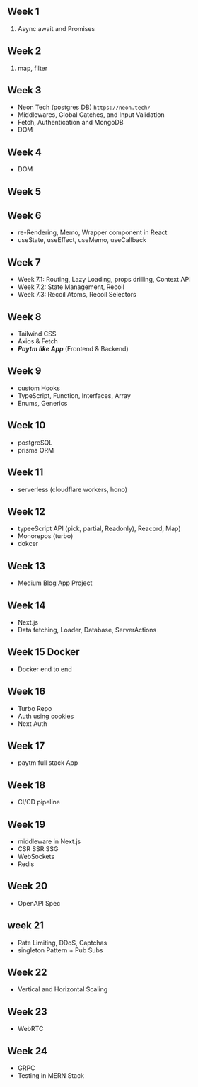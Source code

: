 ## Week 1
1. Async await and Promises

## Week 2
1. map, filter

## Week 3
- Neon Tech (postgres DB) `https://neon.tech/`
- Middlewares, Global Catches, and Input Validation
- Fetch, Authentication and MongoDB
- DOM

## Week 4
- DOM

## Week 5

## Week 6
- re-Rendering, Memo, Wrapper component in React
- useState, useEffect, useMemo, useCallback

## Week 7
- Week 7.1: Routing, Lazy Loading, props drilling, Context API
- Week 7.2: State Management, Recoil
- Week 7.3: Recoil Atoms, Recoil Selectors

## Week 8
- Tailwind CSS
- Axios & Fetch
- ***Paytm like App*** (Frontend & Backend)

## Week 9
- custom Hooks
- TypeScript, Function, Interfaces, Array
- Enums, Generics

## Week 10
- postgreSQL
- prisma ORM

## Week 11
- serverless (cloudflare workers, hono)

## Week 12
- typeeScript API (pick, partial, Readonly), Reacord, Map)
- Monorepos (turbo)
- dokcer

## Week 13
- Medium Blog App Project

## Week 14
- Next.js
- Data fetching, Loader, Database, ServerActions

## Week 15 Docker
- Docker end to end

## Week 16
- Turbo Repo
- Auth using cookies
- Next Auth

## Week 17
- paytm full stack App

## Week 18
- CI/CD pipeline

## Week 19
- middleware in Next.js
- CSR SSR SSG
- WebSockets
- Redis

## Week 20
- OpenAPI Spec

## week 21
- Rate Limiting, DDoS, Captchas
- singleton Pattern + Pub Subs

## Week 22
- Vertical and Horizontal Scaling

## Week 23
- WebRTC

## Week 24
- GRPC
- Testing in MERN Stack